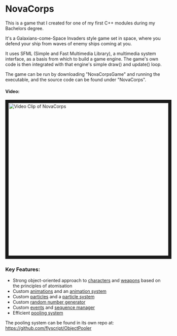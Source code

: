 # NovaCorps
This is a game that I created for one of my first C++ modules during my Bachelors degree.

It's a Galaxians-come-Space Invaders style game set in space, where you defend your ship from waves of enemy ships coming at you.

It uses SFML (Simple and Fast Multimedia Library), a multimedia system interface, as a basis from which to build a game engine. The game's own code is then integrated with that engine's simple draw() and update() loop.

The game can be run by downloading "NovaCorpsGame" and running the executable, and the source code can be found under "NovaCorps".

#### Video:
<a href="http://www.youtube.com/watch?feature=player_embedded&v=ad6kdOiOV0Q" target="_blank"><img src="https://static.wixstatic.com/media/3978e6_1031ad015da24c7c92e8ed5649416866f003.jpg/v1/fill/w_756,h_425,fp_0.50_0.50,q_90/3978e6_1031ad015da24c7c92e8ed5649416866f003.webp" alt="Video Clip of NovaCorps" width="853" height="480" border="10" /></a>

### Key Features:
* Strong object-oriented approach to [characters](https://github.com/flyscript/NovaCorps/blob/master/NovaCorps/NovaCorps/Character.cpp) and [weapons](https://github.com/flyscript/NovaCorps/blob/master/NovaCorps/NovaCorps/Missile.cpp) based on the principles of atomisation
* Custom [animations](https://github.com/flyscript/NovaCorps/blob/master/NovaCorps/NovaCorps/AnimationState.cpp) and an [animation system](https://github.com/flyscript/NovaCorps/blob/master/NovaCorps/NovaCorps/Animation.cpp)
* Custom [particles](https://github.com/flyscript/NovaCorps/blob/master/NovaCorps/NovaCorps/Particle.cpp) and a [particle system](https://github.com/flyscript/NovaCorps/blob/master/NovaCorps/NovaCorps/ParticleEmitter.cpp)
* Custom [random number generator](https://github.com/flyscript/NovaCorps/blob/master/NovaCorps/NovaCorps/r.h)
* Custom [events](https://github.com/flyscript/NovaCorps/blob/master/NovaCorps/NovaCorps/Event.cpp) and [sequence manager](https://github.com/flyscript/NovaCorps/blob/master/NovaCorps/NovaCorps/EventSequence.cpp)
* Efficient [pooling system](https://github.com/flyscript/NovaCorps/blob/master/NovaCorps/NovaCorps/Pool.h)

The pooling system can be found in its own repo at:
https://github.com/flyscript/ObjectPooler
